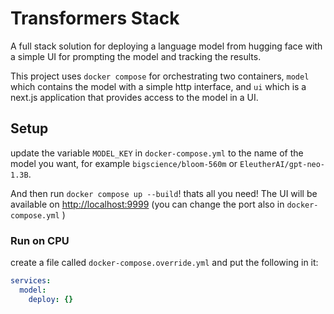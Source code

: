 # Transformers Stack

A full stack solution for deploying a language model from hugging face with a simple UI for prompting the model and tracking the results.

This project uses `docker compose` for orchestrating two containers, `model` which contains the model with a simple http interface, and `ui` which is a next.js application that provides access to the model in a UI.


## Setup


update the variable `MODEL_KEY` in `docker-compose.yml` to the name of the model you want, for example `bigscience/bloom-560m` or `EleutherAI/gpt-neo-1.3B`.

And then run `docker compose up --build`! thats all you need! The UI will be available on [http://localhost:9999](http://localhost:9999) (you can change the port also in  `docker-compose.yml` )

### Run on CPU
create a file called `docker-compose.override.yml` and put the following in it:
```yml
services:
  model:
    deploy: {}
```